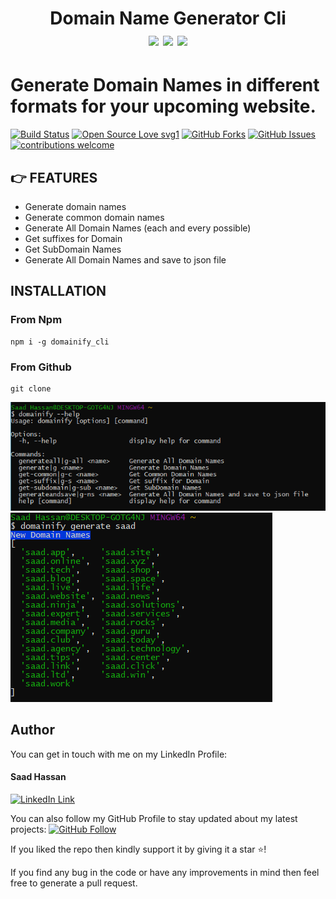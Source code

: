 <div align="center">
	<h1>Domain Name Generator Cli<br>
	<img src="https://img.shields.io/npm/v/domainify_cli?color=%2380C73D">
	<img src="https://img.shields.io/npm/dt/domainify_cli">
	<img src="https://img.shields.io/npm/l/domainify_cli?color=%2380C73D">
	</h1>
</div>

# Generate Domain Names in different formats for your upcoming website.

[![Build Status](https://img.shields.io/badge/Build-Passing-brightgreen.svg?style=for-the-badge&logo=appveyor)](#)
[![Open Source Love svg1](https://badges.frapsoft.com/os/v1/open-source.svg?v=103)](#)
[![GitHub Forks](https://img.shields.io/github/forks/saadhaxxan/Visual-and-EDA-of-Corona-Virus.svg?style=social&label=Fork&maxAge=2592000)](https://github.com/saadhaxxan/Covid-19-Dashboard/fork)
[![GitHub Issues](https://img.shields.io/github/issues/saadhaxxan/Visual-and-EDA-of-Corona-Virus.svg?style=flat&label=Issues&maxAge=2592000)](https://github.com/saadhaxxan/Covid-19-Dashboard/issues)
[![contributions welcome](https://img.shields.io/badge/contributions-welcome-brightgreen.svg?style=flat&label=Contributions&colorA=red&colorB=black	)](#)


## 👉 FEATURES

- Generate domain names
- Generate common domain names
- Generate All Domain Names (each and every possible)
- Get suffixes for Domain
- Get SubDomain Names
- Generate All Domain Names and save to json file

##  INSTALLATION
### From Npm
```
npm i -g domainify_cli
```
### From Github
```
git clone 
```


<img src="./images/help.png" alt="help">
<img src="./images/usage.png" alt="usage">

## Author
You can get in touch with me on my LinkedIn Profile:

#### Saad Hassan
[![LinkedIn Link](https://img.shields.io/badge/Connect-saadhaxxan-blue.svg?logo=linkedin&longCache=true&style=social&label=Connect
)](https://www.linkedin.com/in/saadhaxxan)

You can also follow my GitHub Profile to stay updated about my latest projects: [![GitHub Follow](https://img.shields.io/badge/Connect-saadhaxxan-blue.svg?logo=Github&longCache=true&style=social&label=Follow)](https://github.com/saadhaxxan)

If you liked the repo then kindly support it by giving it a star ⭐!

If you find any bug in the code or have any improvements in mind then feel free to generate a pull request.
